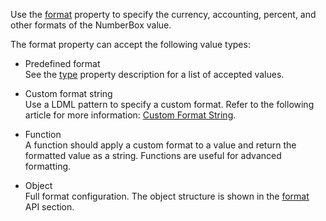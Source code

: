 Use the [format](/Documentation/ApiReference/UI_Components/dxNumberBox/Configuration/#format) property to specify the currency, accounting, percent, and other formats of the NumberBox value.

The format property can accept the following value types:

- Predefined format    
See the [type](/Documentation/ApiReference/Common/Object_Structures/format/#type) property description for a list of accepted values.

- Custom format string    
Use a LDML pattern to specify a custom format. Refer to the following article for more information: [Custom Format String](/Documentation/Guide/Common/Value_Formatting/#Format_UI_Component_Values/Custom_Format_String).

- Function    
A function should apply a custom format to a value and return the formatted value as a string. Functions are useful for advanced formatting.

- Object    
Full format configuration. The object structure is shown in the [format](/Documentation/ApiReference/Common/Object_Structures/format/) API section.
